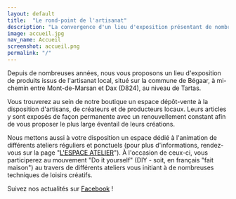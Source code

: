 ```yaml
---
layout: default
title:  "Le rond-point de l'artisanat"
description: "La convergence d'un lieu d'exposition présentant de nombreuses compositions et productions artisanales locales avec celui permettant le Do it yourself au travers d'ateliers de loisirs créatifs dans les Landes."
image: accueil.jpg
nav_name: Accueil
screenshot: accueil.png
permalink: "/"
---
```


Depuis de nombreuses années, nous vous proposons un lieu d'exposition de produits issus de l'artisanat local, situé sur la commune de Bégaar, à mi-chemin entre Mont-de-Marsan et Dax (D824), au niveau de Tartas.

Vous trouverez au sein de notre boutique un espace dépôt-vente à la disposition d'artisans, de créateurs et de producteurs locaux. Leurs articles y sont exposés de façon permanente avec un renouvellement constant afin de vous proposer le plus large éventail de leurs créations. 

Nous mettons aussi à votre disposition un espace dédié à l'animation de différents ateliers réguliers et ponctuels (pour plus d'informations, rendez-vous sur la page "<a style="color:black" href="espace-atelier">L'ESPACE ATELIER</a>"). À l'occasion de ceux-ci, vous participerez au mouvement "Do it yourself" (DIY - soit, en français "fait maison") au travers de différents ateliers vous initiant à de nombreuses techniques de loisirs créatifs.

Suivez nos actualités sur <a style="color:black" href="https://www.facebook.com/Recreatives"><i class="fab fa-facebook"></i> Facebook</a> !
